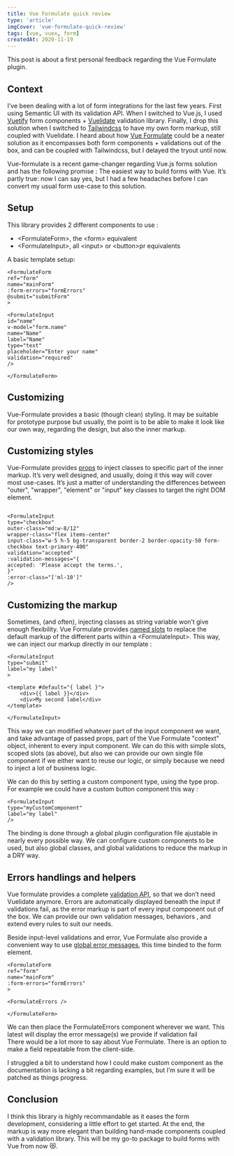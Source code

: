 ```yaml
---
title: Vue Formulate quick review
type: 'article'
imgCover: 'vue-formulate-quick-review'
tags: [vue, vuex, form]
createdAt: 2020-11-19
---
```


This post is about a first personal feedback regarding the Vue Formulate plugin.
<!--more-->

## Context

I’ve been dealing with a lot of form integrations for the last few years. First using Semantic UI with its validation API. When I switched to Vue.js, I used [Vuetify](https://vuetifyjs.com/en/components/forms/#forms) form components + [Vuelidate](https://vuelidate.js.org/) validation library. Finally, I drop this solution when I switched to [Tailwindcss](https://tailwindcss.com/) to have my own form markup, still coupled with Vuelidate. I heard about how [Vue Formulate](https://vueformulate.com/) could be a neater solution as it encompasses both form components + validations out of the box, and can be coupled with Tailwindcss, but I delayed the tryout until now. 

Vue-formulate is a recent game-changer regarding Vue.js forms solution and has the following promise : The easiest way to build forms with Vue. It’s partly true: now I can say yes, but I had a few headaches before I can convert my usual form use-case to this solution. 

## Setup

This library provides 2 different components to use : 

* &lt;FormulateForm&gt;, the &lt;form&gt; equivalent
* &lt;FormulateInput&gt;, all &lt;input&gt; or &lt;button&gt;pr equivalents

 A basic template setup:

```js{}
<FormulateForm 
ref="form" 
name="mainForm" 
:form-errors="formErrors" 
@submit="submitForm" 
> 

<FormulateInput 
id="name" 
v-model="form.name" 
name="Name" 
label="Name" 
type="text" 
placeholder=“Enter your name" 
validation="required" 
/> 

</FormulateForm> 
```

## Customizing

Vue-Formulate provides a basic (though clean) styling. It may be suitable for prototype purpose but usually, the point is to be able to make it look like our own way, regarding the design, but also the inner markup.

## Customizing styles

Vue-Formulate provides [props](https://vueformulate.com/guide/theming/customizing-classes/#class-keys) to inject classes to specific part of the inner markup. It’s very well designed, and usually, doing it this way will cover most use-cases. It’s just a matter of understanding the differences between "outer", "wrapper", "element" or "input" key classes to target the right DOM element. 

```js{}

<FormulateInput 
type="checkbox"
outer-class="md:w-8/12"
wrapper-class="flex items-center"
input-class="w-5 h-5 bg-transparent border-2 border-opacity-50 form-checkbox text-primary-400"
validation="accepted"
:validation-messages="{
accepted: 'Please accept the terms.',
}"
:error-class="['ml-10']"
/> 
```

## Customizing the markup

Sometimes, (and often), injecting classes as string variable won’t give enough flexibility. Vue Formulate provides [named slots](https://vueformulate.com/guide/inputs/slots/#available-slots) to replace the default markup of the different parts within a &lt;FormulateInput&gt;. This way, we can inject our markup directly in our template : 

```js{}
<FormulateInput 
type="submit" 
label="my label" 
> 

<template #default="{ label }"> 
    <div>{{ label }}</div> 
    <div>My second label</div>     
</template> 

</FormulateInput>
```

This way we can modified whatever part of the input component we want, and take advantage of passed props, part of the Vue Formulate "context" object, inherent to every input component. We can do this with simple slots, scoped slots (as above), but also we can provide our own single file component if we either want to reuse our logic, or simply because we need to inject a lot of business logic.

We can do this by setting a custom component type, using the type prop. For example we could have a custom button component this way :

```js{}
<FormulateInput 
type="myCustomComponent" 
label="my label" 
/> 
```

The binding is done through a global plugin configuration file ajustable in nearly every possible way. We can configure custom components to be used, but also global classes, and global validations to reduce the markup in a DRY way. 

## Errors handlings and helpers

Vue formulate provides a complete [validation API](https://vueformulate.com/guide/validation/), so that we don’t need Vuelidate anymore. Errors are automatically displayed beneath the input if validations fail, as the error markup is part of every input component out of the box. We can provide our own validation messages, behaviors , and extend every rules to suit our needs. 

Beside input-level validations and error, Vue Formulate also provide a convenient way to use [global error messages](https://vueformulate.com/guide/forms/error-handling/), this time binded to the form element.

```js{}
<FormulateForm 
ref="form" 
name="mainForm" 
:form-errors="formErrors" 
> 

<FormulateErrors /> 

</FormulateForm> 
```

We can then place the FormulateErrors component wherever we want.  This latest will display the error message(s) we provide if validation fail  
There would be a lot more to say about Vue Formulate. There is an option to make a field repeatable from the client-side. 

I struggled a bit to understand how I could make custom component as the documentation is lacking a bit regarding examples, but I’m sure it will be patched as things progress. 

## Conclusion

I think this library is highly recommandable as it eases the form development, considering a little effort to get started. At the end, the markup is way more elegant than building hand-made components coupled with a validation library. This will be my go-to package to build forms with Vue from now 😻.
